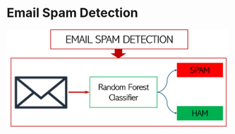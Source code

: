 # Email Spam Detection

![image alt](https://github.com/adeyie/Email-Spam-Detection/blob/4ac767a78cb37040241a5a437becd4598a43adec/Email%20SPAM.PNG)
